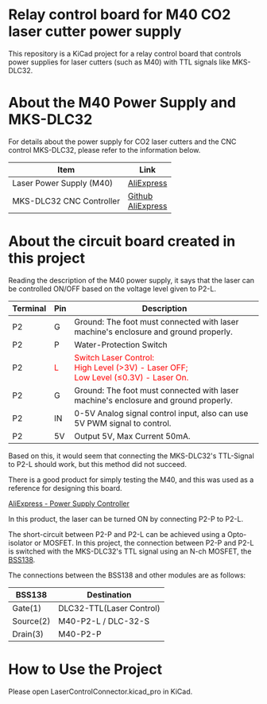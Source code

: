 # Relay control board for M40 CO2 laser cutter power supply

This repository is a KiCad project for a relay control board that controls power supplies for laser cutters (such as M40) with TTL signals like MKS-DLC32.

# About the M40 Power Supply and MKS-DLC32


For details about the power supply for CO2 laser cutters and the CNC control MKS-DLC32, please refer to the information below.

|Item|Link|
|---|---|
|Laser Power Supply (M40)|[AliExpress](https://ja.aliexpress.com/item/32805183446.html?pdp_npi=4%40pre%21JPY%21￥%2011%2C993%21%21￥%208%2C155%21%2175.00%2157.00%21%402140d3ff17145295176637734ee02b%2164707149625%21sh%21JP%212424227286%21&spm=a2g0o.store_pc_allItems_or_groupList.new_all_items_2007447399652.32805183446&gatewayAdapt=glo2jpn)|
|MKS-DLC32 CNC Controller|[Github](https://github.com/makerbase-mks/MKS-DLC32)<br/>[AliExpress](https://ja.aliexpress.com/item/4000828878233.html?spm=a2g0o.order_list.order_list_main.53.1305585aAJdBHK&gatewayAdapt=glo2jpn)|


# About the circuit board created in this project

Reading the description of the M40 power supply, it says that the laser can be controlled ON/OFF based on the voltage level given to P2-L.

| Terminal | Pin | Description|
|---|-----|---------------------------------------------------------------------|
| P2 |  G   | Ground: The foot must connected with laser machine's enclosure and ground properly.|
| P2 |  P   | Water-Protection Switch|
| P2 |  <span style="color: red;">L</span>   | <span style="color: red;">Switch Laser Control: <br/>High Level (>3V) - Laser OFF; <br/>Low Level (≤0.3V) - Laser On.</span>|
| P2 |  G   | Ground: The foot must connected with laser machine's enclosure and ground properly.|
| P2 |  IN   | 0-5V Analog signal control input, also can use 5V PWM signal to control.|
| P2 |  5V   | Output 5V, Max Current 50mA.|

Based on this, it would seem that connecting the MKS-DLC32's TTL-Signal to P2-L should work, but this method did not succeed.


There is a good product for simply testing the M40, and this was used as a reference for designing this board.

[AliExpress - Power Supply Controller](https://ja.aliexpress.com/item/32944454101.html?spm=a2g0o.order_list.order_list_main.10.4671585aD0iIoW&gatewayAdapt=glo2jpn)

In this product, the laser can be turned ON by connecting P2-P to P2-L.

The short-circuit between P2-P and P2-L can be achieved using a Opto-isolator or MOSFET. In this project, the connection between P2-P and P2-L is switched with the MKS-DLC32's TTL signal using an N-ch MOSFET, the [BSS138](https://www.onsemi.com/pdf/datasheet/bss138-d.pdf).

The connections between the BSS138 and other modules are as follows:

|BSS138|Destination|
|---|---|
|Gate(1)|DLC32-TTL(Laser Control)|
|Source(2)|M40-P2-L / DLC-32-S|
|Drain(3)|M40-P2-P|

# How to Use the Project

Please open LaserControlConnector.kicad_pro in KiCad.
